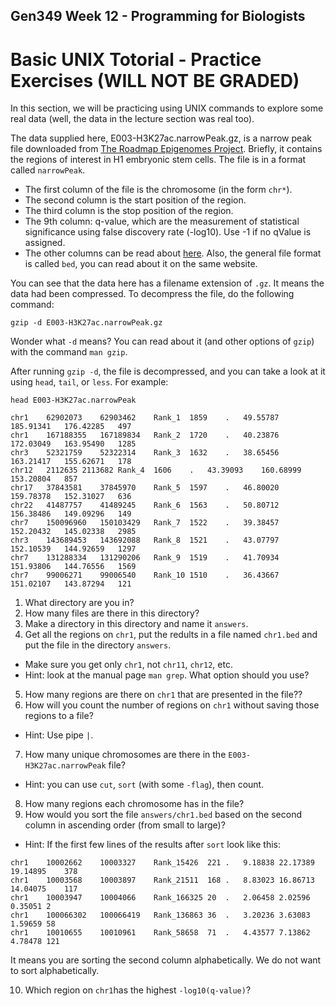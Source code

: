 ## Gen349 Week 12 - Programming for Biologists
# Basic UNIX Totorial - Practice Exercises (WILL NOT BE GRADED)

In this section, we will be practicing using UNIX commands to explore some real data (well, the data in the lecture section was real too).

The data supplied here, E003-H3K27ac.narrowPeak.gz, is a narrow peak file downloaded from [The Roadmap Epigenomes Project](https://egg2.wustl.edu/roadmap/web_portal/index.html). Briefly, it contains the regions of interest in H1 embryonic stem cells. The file is in a format called `narrowPeak`.
- The first column of the file is the chromosome (in the form `chr*`).
- The second column is the start position of the region.
- The third column is the stop position of the region.
- The 9th column: q-value, which are the measurement of statistical significance using false discovery rate (-log10). Use -1 if no qValue is assigned.
- The other columns can be read about [here](http://genome.ucsc.edu/FAQ/FAQformat.html#format12). Also, the general file format is called `bed`, you can read about it on the same website.

You can see that the data here has a filename extension of `.gz`. It means the data had been compressed. To decompress the file, do the following command:
```
gzip -d E003-H3K27ac.narrowPeak.gz
```

Wonder what `-d` means? You can read about it (and other options of `gzip`) with the command `man gzip`.

After running `gzip -d`, the file is decompressed, and you can take a look at it using `head`, `tail`, or `less`. For example:
```
head E003-H3K27ac.narrowPeak 

chr1	62902073	62903462	Rank_1	1859	.	49.55787	185.91341	176.42285	497
chr1	167188355	167189834	Rank_2	1720	.	40.23876	172.03049	163.95490	1285
chr3	52321759	52322314	Rank_3	1632	.	38.65456	163.21417	155.62671	178
chr12	2112635	2113682	Rank_4	1606	.	43.39093	160.68999	153.20804	857
chr17	37843581	37845970	Rank_5	1597	.	46.80020	159.78378	152.31027	636
chr22	41487757	41489245	Rank_6	1563	.	50.80712	156.38486	149.09296	149
chr7	150096960	150103429	Rank_7	1522	.	39.38457	152.20432	145.02338	2985
chr3	143689453	143692088	Rank_8	1521	.	43.07797	152.10539	144.92659	1297
chr7	131288334	131290206	Rank_9	1519	.	41.70934	151.93806	144.76556	1569
chr7	99006271	99006540	Rank_10	1510	.	36.43667	151.02107	143.87294	121
```

1. What directory are you in?
2. How many files are there in this directory?
3. Make a directory in this directory and name it `answers`.
4. Get all the regions on `chr1`, put the redults in a file named `chr1.bed` and put the file in the directory `answers`.
- Make sure you get only `chr1`, not `chr11`, `chr12`, etc.
- Hint: look at the manual page `man grep`. What option should you use?
5. How many regions are there on `chr1` that are presented in the file??
6. How will you count the number of regions on `chr1` without saving those regions to a file?
- Hint: Use pipe `|`.

7. How many unique chromosomes are there in the `E003-H3K27ac.narrowPeak` file?
- Hint: you can use `cut`, `sort` (with some `-flag`), then count.

8. How many regions each chromosome has in the file?
9. How would you sort the file `answers/chr1.bed` based on the second column in ascending order (from small to large)?
- Hint: If the first few lines of the results after `sort` look like this:
```
chr1	10002662	10003327	Rank_15426	221	.	9.18838	22.17389	19.14895	378
chr1	10003568	10003897	Rank_21511	168	.	8.83023	16.86713	14.04075	117
chr1	10003947	10004066	Rank_166325	20	.	2.06458	2.02596	0.35051	2
chr1	100066302	100066419	Rank_136863	36	.	3.20236	3.63083	1.59659	58
chr1	10010655	10010961	Rank_58658	71	.	4.43577	7.13862	4.78478	121
```
It means you are sorting the second column alphabetically. We do not want to sort alphabetically.

10. Which region on `chr1`has the highest `-log10(q-value)`?
